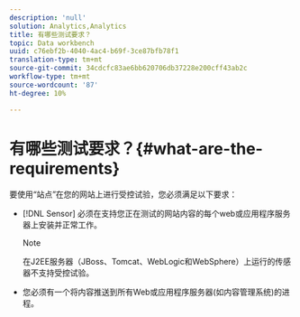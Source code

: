 ```yaml
---
description: 'null'
solution: Analytics,Analytics
title: 有哪些测试要求？
topic: Data workbench
uuid: c76ebf2b-4040-4ac4-b69f-3ce87bfb78f1
translation-type: tm+mt
source-git-commit: 34cdcfc83ae6bb620706db37228e200cff43ab2c
workflow-type: tm+mt
source-wordcount: '87'
ht-degree: 10%

---
```



# 有哪些测试要求？{#what-are-the-requirements}

要使用“站点”在您的网站上进行受控试验，您必须满足以下要求：

* [!DNL Sensor] 必须在支持您正在测试的网站内容的每个web或应用程序服务器上安装并正常工作。

   >[!NOTE]
   >
   >在J2EE服务器（JBoss、Tomcat、WebLogic和WebSphere）上运行的传感器不支持受控试验。

* 您必须有一个将内容推送到所有Web或应用程序服务器(如内容管理系统)的进程。

